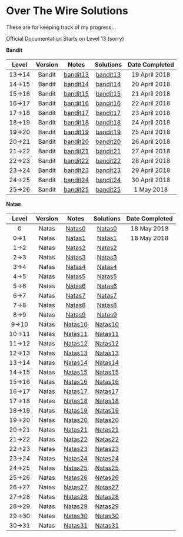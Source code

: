 # Over The Wire Solutions

These are for keeping track of my progress...

Official Documentation Starts on Level 13 (sorry)


**Bandit**      

|Level|Version|Notes|Solutions|Date Completed|
|:---:|:-----:|:------:|:---:|:------------:|
|13->14|Bandit|[bandit13](https://github.com/grantIee/OTW/blob/master/notes/bandit13.md)|[bandit13](https://github.com/grantIee/OTW/blob/master/solutions/bandit13.md)|19 April 2018|
|14->15|Bandit|[bandit14](https://github.com/grantIee/OTW/blob/master/notes/bandit14.md)|[bandit14](https://github.com/grantIee/OTW/blob/master/solutions/bandit14.md)|20 April 2018|
|15->16|Bandit|[bandit15](https://github.com/grantIee/OTW/blob/master/notes/bandit15.md)|[bandit15](https://github.com/grantIee/OTW/blob/master/solutions/bandit15.md)|21 April 2018|
|16->17|Bandit|[bandit16](https://github.com/grantIee/OTW/blob/master/notes/bandit16.md)|[bandit16](https://github.com/grantIee/OTW/blob/master/solutions/bandit16.md)|22 April 2018|
|17->18|Bandit|[bandit17](https://github.com/grantIee/OTW/blob/master/notes/bandit17.md)|[bandit17](https://github.com/grantIee/OTW/blob/master/solutions/bandit17.md)|23 April 2018|
|18->19|Bandit|[bandit18](https://github.com/grantIee/OTW/blob/master/notes/bandit18.md)|[bandit18](https://github.com/grantIee/OTW/blob/master/solutions/bandit18.md)|24 April 2018|
|19->20|Bandit|[bandit19](https://github.com/grantIee/OTW/blob/master/notes/bandit19.md)|[bandit19](https://github.com/grantIee/OTW/blob/master/solutions/bandit19.md)|25 April 2018|
|20->21|Bandit|[bandit20](https://github.com/grantIee/OTW/blob/master/notes/bandit20.md)|[bandit20](https://github.com/grantIee/OTW/blob/master/solutions/bandit20.md)|26 April 2018|
|21->22|Bandit|[bandit21](https://github.com/grantIee/OTW/blob/master/notes/bandit21.md)|[bandit21](https://github.com/grantIee/OTW/blob/master/solutions/bandit21.md)|27 April 2018|
|22->23|Bandit|[bandit22](https://github.com/grantIee/OTW/blob/master/notes/bandit22.md)|[bandit22](https://github.com/grantIee/OTW/blob/master/solutions/bandit22.md)|28 April 2018|
|23->24|Bandit|[bandit23](https://github.com/grantIee/OTW/blob/master/notes/bandit23.md)|[bandit23](https://github.com/grantIee/OTW/blob/master/solutions/bandit23.md)|29 April 2018|
|24->25|Bandit|[bandit24](https://github.com/grantIee/OTW/blob/master/notes/bandit24.md)|[bandit24](https://github.com/grantIee/OTW/blob/master/solutions/bandit24.md)|30 April 2018|
|25->26|Bandit|[bandit25](https://github.com/grantIee/OTW/blob/master/notes/bandit25.md)|[bandit25](https://github.com/grantIee/OTW/blob/master/solutions/bandit25.md)|1 May 2018|




**Natas** 

|Level|Version|Notes|Solutions|Date Completed|
|:---:|:-----:|:------:|:---:|:------------:|
|0|Natas|[Natas0](https://github.com/grantIee/OTW/blob/master/notes/Natas0.md)|[Natas0](https://github.com/grantIee/OTW/blob/master/solutions/Natas0.md)|18 May 2018|
|0->1|Natas|[Natas1](https://github.com/grantIee/OTW/blob/master/notes/Natas1.md)|[Natas1](https://github.com/grantIee/OTW/blob/master/solutions/Natas1.md)|18 May 2018|
|1->2|Natas|[Natas2](https://github.com/grantIee/OTW/blob/master/notes/Natas2.md)|[Natas2](https://github.com/grantIee/OTW/blob/master/solutions/Natas2.md)||
|2->3|Natas|[Natas3](https://github.com/grantIee/OTW/blob/master/notes/Natas3.md)|[Natas3](https://github.com/grantIee/OTW/blob/master/solutions/Natas3.md)||
|3->4|Natas|[Natas4](https://github.com/grantIee/OTW/blob/master/notes/Natas4.md)|[Natas4](https://github.com/grantIee/OTW/blob/master/solutions/Natas4.md)||
|4->5|Natas|[Natas5](https://github.com/grantIee/OTW/blob/master/notes/Natas5.md)|[Natas5](https://github.com/grantIee/OTW/blob/master/solutions/Natas5.md)||
|5->6|Natas|[Natas6](https://github.com/grantIee/OTW/blob/master/notes/Natas6.md)|[Natas6](https://github.com/grantIee/OTW/blob/master/solutions/Natas6.md)||
|6->7|Natas|[Natas7](https://github.com/grantIee/OTW/blob/master/notes/Natas7.md)|[Natas7](https://github.com/grantIee/OTW/blob/master/solutions/Natas7.md)||
|7->8|Natas|[Natas8](https://github.com/grantIee/OTW/blob/master/notes/Natas8.md)|[Natas8](https://github.com/grantIee/OTW/blob/master/solutions/Natas8.md)||
|8->9|Natas|[Natas9](https://github.com/grantIee/OTW/blob/master/notes/Natas9.md)|[Natas9](https://github.com/grantIee/OTW/blob/master/solutions/Natas9.md)||
|9->10|Natas|[Natas10](https://github.com/grantIee/OTW/blob/master/notes/Natas10.md)|[Natas10](https://github.com/grantIee/OTW/blob/master/solutions/Natas10.md)|| 
|10->11|Natas|[Natas11](https://github.com/grantIee/OTW/blob/master/notes/Natas11.md)|[Natas11](https://github.com/grantIee/OTW/blob/master/solutions/Natas11.md)||
|11->12|Natas|[Natas12](https://github.com/grantIee/OTW/blob/master/notes/Natas12.md)|[Natas12](https://github.com/grantIee/OTW/blob/master/solutions/Natas12,md)||
|12->13|Natas|[Natas13](https://github.com/grantIee/OTW/blob/master/notes/Natas13.md)|[Natas13](https://github.com/grantIee/OTW/blob/master/solutions/Natas13.md)||
|13->14|Natas|[Natas14](https://github.com/grantIee/OTW/blob/master/notes/Natas14.md)|[Natas14](https://github.com/grantIee/OTW/blob/master/solutions/Natas14.md)||
|14->15|Natas|[Natas15](https://github.com/grantIee/OTW/blob/master/notes/Natas15.md)|[Natas15](https://github.com/grantIee/OTW/blob/master/solutions/Natas15.md)||
|15->16|Natas|[Natas16](https://github.com/grantIee/OTW/blob/master/notes/Natas16.md)|[Natas16](https://github.com/grantIee/OTW/blob/master/solutions/Natas16.md)||
|16->17|Natas|[Natas17](https://github.com/grantIee/OTW/blob/master/notes/Natas17.md)|[Natas17](https://github.com/grantIee/OTW/blob/master/solutions/Natas17.md)||
|17->18|Natas|[Natas18](https://github.com/grantIee/OTW/blob/master/notes/Natas18.md)|[Natas18](https://github.com/grantIee/OTW/blob/master/solutions/Natas18.md)||
|18->19|Natas|[Natas19](https://github.com/grantIee/OTW/blob/master/notes/Natas19.md)|[Natas19](https://github.com/grantIee/OTW/blob/master/solutions/Natas19.md)||
|19->20|Natas|[Natas20](https://github.com/grantIee/OTW/blob/master/notes/Natas20.md)|[Natas20](https://github.com/grantIee/OTW/blob/master/solutions/Natas20.md)||
|20->21|Natas|[Natas21](https://github.com/grantIee/OTW/blob/master/notes/Natas21.md)|[Natas21](https://github.com/grantIee/OTW/blob/master/solutions/Natas21.md)||
|21->22|Natas|[Natas22](https://github.com/grantIee/OTW/blob/master/notes/Natas22.md)|[Natas22](https://github.com/grantIee/OTW/blob/master/solutions/Natas22.md)||
|22->23|Natas|[Natas23](https://github.com/grantIee/OTW/blob/master/notes/Natas23.md)|[Natas23](https://github.com/grantIee/OTW/blob/master/solutions/Natas23.md)||
|23->24|Natas|[Natas24](https://github.com/grantIee/OTW/blob/master/notes/Natas24.md)|[Natas24](https://github.com/grantIee/OTW/blob/master/solutions/Natas24.md)||
|24->25|Natas|[Natas25](https://github.com/grantIee/OTW/blob/master/notes/Natas25.md)|[Natas25](https://github.com/grantIee/OTW/blob/master/solutions/Natas25.md)||
|25->26|Natas|[Natas26](https://github.com/grantIee/OTW/blob/master/notes/Natas26.md)|[Natas26](https://github.com/grantIee/OTW/blob/master/solutions/Natas26.md)||
|26->27|Natas|[Natas27](https://github.com/grantIee/OTW/blob/master/notes/Natas27.md)|[Natas27](https://github.com/grantIee/OTW/blob/master/solutions/Natas27.md)||
|27->28|Natas|[Natas28](https://github.com/grantIee/OTW/blob/master/notes/Natas28.md)|[Natas28](https://github.com/grantIee/OTW/blob/master/solutions/Natas28.md)||
|28->29|Natas|[Natas29](https://github.com/grantIee/OTW/blob/master/notes/Natas29.md)|[Natas29](https://github.com/grantIee/OTW/blob/master/solutions/Natas29.md)||
|29->30|Natas|[Natas30](https://github.com/grantIee/OTW/blob/master/notes/Natas30.md)|[Natas30](https://github.com/grantIee/OTW/blob/master/solutions/Natas30.md)||
|30->31|Natas|[Natas31](https://github.com/grantIee/OTW/blob/master/notes/Natas31.md)|[Natas31](https://github.com/grantIee/OTW/blob/master/solutions/Natas31.md)||



